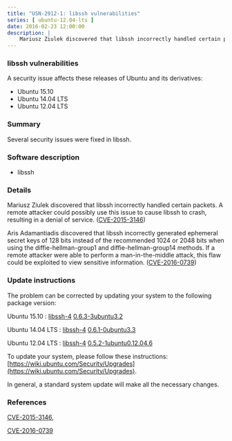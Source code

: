 ```yaml
---
title: "USN-2912-1: libssh vulnerabilities"
series: [ ubuntu-12.04-lts ]
date: 2016-02-23 12:00:00
description: |
    Mariusz Ziulek discovered that libssh incorrectly handled certain packets. A remote attacker could possibly use this issue to cause libssh to crash, resulting in a denial of service. ([CVE-2015-3146](http://people.ubuntu.com/~ubuntu-security/cve/CVE-2015-3146))
--- 
```

 
### libssh vulnerabilities

A security issue affects these releases of Ubuntu and its derivatives:

* Ubuntu 15.10
* Ubuntu 14.04 LTS
* Ubuntu 12.04 LTS

### Summary

Several security issues were fixed in libssh. 

### Software description

* libssh 

### Details

Mariusz Ziulek discovered that libssh incorrectly handled certain packets. A remote attacker could possibly use this issue to cause libssh to crash, resulting in a denial of service. ([CVE-2015-3146](http://people.ubuntu.com/~ubuntu-security/cve/CVE-2015-3146))

Aris Adamantiadis discovered that libssh incorrectly generated ephemeral secret keys of 128 bits instead of the recommended 1024 or 2048 bits when using the diffie-hellman-group1 and diffie-hellman-group14 methods. If a remote attacker were able to perform a man-in-the-middle attack, this flaw could be exploited to view sensitive information. ([CVE-2016-0739](http://people.ubuntu.com/~ubuntu-security/cve/CVE-2016-0739)) 

### Update instructions

The problem can be corrected by updating your system to the following package version:

Ubuntu 15.10
 : [libssh-4](https://launchpad.net/ubuntu/+source/libssh) <span> [0.6.3-3ubuntu3.2](https://launchpad.net/ubuntu/+source/libssh/0.6.3-3ubuntu3.2) </span> 

Ubuntu 14.04 LTS
 : [libssh-4](https://launchpad.net/ubuntu/+source/libssh) <span> [0.6.1-0ubuntu3.3](https://launchpad.net/ubuntu/+source/libssh/0.6.1-0ubuntu3.3) </span> 

Ubuntu 12.04 LTS
 : [libssh-4](https://launchpad.net/ubuntu/+source/libssh) <span> [0.5.2-1ubuntu0.12.04.6](https://launchpad.net/ubuntu/+source/libssh/0.5.2-1ubuntu0.12.04.6) </span> 

To update your system, please follow these instructions: [https://wiki.ubuntu.com/Security/Upgrades](https://wiki.ubuntu.com/Security/Upgrades).

In general, a standard system update will make all the necessary changes. 

### References

 [CVE-2015-3146](http://people.ubuntu.com/~ubuntu-security/cve/CVE-2015-3146), 

 [CVE-2016-0739](http://people.ubuntu.com/~ubuntu-security/cve/CVE-2016-0739)
 
